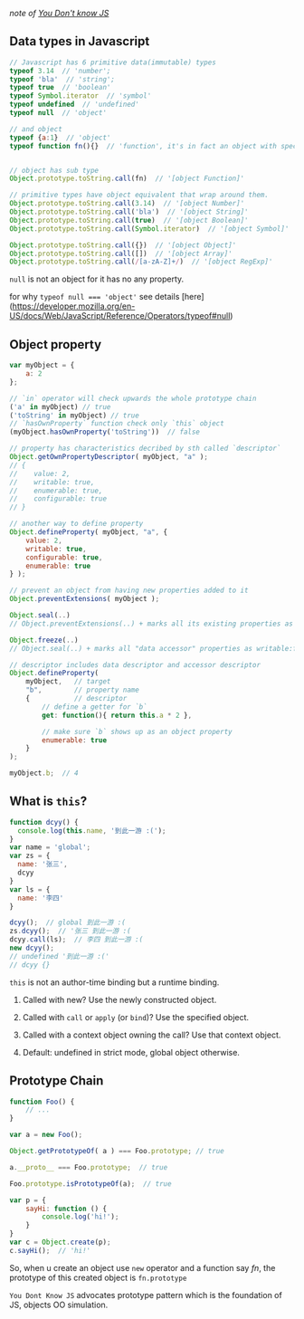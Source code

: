 *note of [You Don't know JS](https://github.com/getify/You-Dont-Know-JS/tree/master/this%20%26%20object%20prototypes)*
## Data types in Javascript

```javascript
// Javascript has 6 primitive data(immutable) types
typeof 3.14  // 'number';
typeof 'bla'  // 'string';
typeof true  // 'boolean'
typeof Symbol.iterator  // 'symbol'
typeof undefined  // 'undefined'
typeof null  // 'object'

// and object
typeof {a:1}  // 'object'
typeof function fn(){}  // 'function', it's in fact an object with special type tag


// object has sub type
Object.prototype.toString.call(fn)  // '[object Function]'

// primitive types have object equivalent that wrap around them.
Object.prototype.toString.call(3.14)  // '[object Number]'
Object.prototype.toString.call('bla')  // '[object String]'
Object.prototype.toString.call(true)  // '[object Boolean]'
Object.prototype.toString.call(Symbol.iterator)  // '[object Symbol]'

Object.prototype.toString.call({})  // '[object Object]'
Object.prototype.toString.call([])  // '[object Array]'
Object.prototype.toString.call(/[a-zA-Z]+/)  // '[object RegExp]'

```
`null` is not an object for it has no any property.

for why `typeof null === 'object'` see details [here] (https://developer.mozilla.org/en-US/docs/Web/JavaScript/Reference/Operators/typeof#null)



## Object property

```javascript
var myObject = {
    a: 2
};

// `in` operator will check upwards the whole prototype chain
('a' in myObject) // true
('toString' in myObject) // true
// `hasOwnProperty` function check only `this` object
(myObject.hasOwnProperty('toString'))  // false

// property has characteristics decribed by sth called `descriptor`
Object.getOwnPropertyDescriptor( myObject, "a" );
// {
//    value: 2,
//    writable: true,
//    enumerable: true,
//    configurable: true
// }

// another way to define property
Object.defineProperty( myObject, "a", {
    value: 2,
    writable: true,
    configurable: true,
    enumerable: true
} );

// prevent an object from having new properties added to it
Object.preventExtensions( myObject );

Object.seal(..) 
// Object.preventExtensions(..) + marks all its existing properties as configurable:false.

Object.freeze(..)
// Object.seal(..) + marks all "data accessor" properties as writable:false

// descriptor includes data descriptor and accessor descriptor
Object.defineProperty(
    myObject,   // target
    "b",        // property name
    {           // descriptor
        // define a getter for `b`
        get: function(){ return this.a * 2 },

        // make sure `b` shows up as an object property
        enumerable: true
    }
);

myObject.b;  // 4
```


## What is `this`?

```javascript
function dcyy() {
  console.log(this.name, '到此一游 :(');
}
var name = 'global';
var zs = {
  name: '张三',
  dcyy
}
var ls = {
  name: '李四'
}

dcyy();  // global 到此一游 :(
zs.dcyy();  // '张三 到此一游 :(
dcyy.call(ls);  // 李四 到此一游 :(
new dcyy();
// undefined '到此一游 :('
// dcyy {}
```


`this` is not an author-time binding but a runtime binding.

1. Called with new? Use the newly constructed object.

2. Called with `call` or `apply` (or `bind`)? Use the specified object.

3. Called with a context object owning the call? Use that context object.

4. Default: undefined in strict mode, global object otherwise.



## Prototype Chain

```javascript
function Foo() {
    // ...
}

var a = new Foo();

Object.getPrototypeOf( a ) === Foo.prototype; // true

a.__proto__ === Foo.prototype;  // true

Foo.prototype.isPrototypeOf(a);  // true

var p = {
    sayHi: function () {
        console.log('hi!');
    }
}
var c = Object.create(p);
c.sayHi();  // 'hi!'

```

So, when u create an object use `new` operator and a function say *fn*, the prototype of this created object is `fn.prototype`

`You Dont Know JS` advocates prototype pattern which is the foundation of JS, objects OO simulation.
